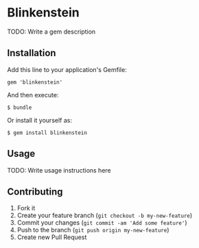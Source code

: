 # Blinkenstein

TODO: Write a gem description

## Installation

Add this line to your application's Gemfile:

    gem 'blinkenstein'

And then execute:

    $ bundle

Or install it yourself as:

    $ gem install blinkenstein

## Usage

TODO: Write usage instructions here

## Contributing

1. Fork it
2. Create your feature branch (`git checkout -b my-new-feature`)
3. Commit your changes (`git commit -am 'Add some feature'`)
4. Push to the branch (`git push origin my-new-feature`)
5. Create new Pull Request
